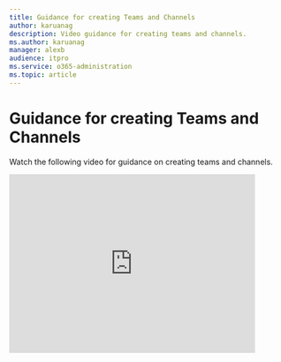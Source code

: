 ```yaml
---
title: Guidance for creating Teams and Channels
author: karuanag
description: Video guidance for creating teams and channels.
ms.author: karuanag
manager: alexb
audience: itpro
ms.service: o365-administration
ms.topic: article
---
```

# Guidance for creating Teams and Channels
Watch the following video for guidance on creating teams and channels.
<iframe width="445" height="324" src="https://www.youtube.com/embed/hjJWtoaRJeE?rel=0" frameborder="0" allow="autoplay; encrypted-media" allowfullscreen></iframe>
